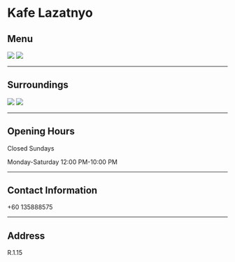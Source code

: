 # Kafe Lazatnyo

## Menu

<div class="image-slide">
<img src="https://img.xmummap.com/1_laza_menu1.webp" />
<img src="https://img.xmummap.com/1_laza_menu2.webp" />
</div>

---

## Surroundings

<div class="image-slide">
<img src="https://img.xmummap.com/1_laza_surd1.webp" />
<img src="https://img.xmummap.com/1_laza_surd2.webp" />
</div>

---

## Opening Hours

Closed Sundays

Monday-Saturday 12:00 PM-10:00 PM

---

## Contact Information

+60 135888575

---

## Address

R.1.15
